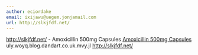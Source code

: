 ```yaml
---
author: eciordake
email: ixijawu@uegem.jonjamail.com
url: http://slkjfdf.net/
---
```


http://slkjfdf.net/ - Amoxicillin 500mg Capsules <a href="http://slkjfdf.net/">Amoxicillin 500mg Capsules</a> uly.woyq.blog.dandart.co.uk.mvy.jl http://slkjfdf.net/